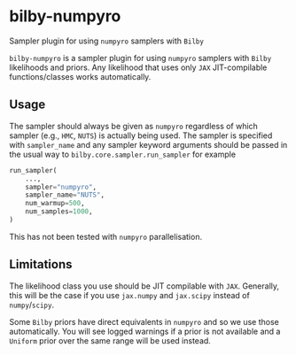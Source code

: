 # bilby-numpyro

Sampler plugin for using `numpyro` samplers with `Bilby`

`bilby-numpyro` is a sampler plugin for using `numpyro` samplers with `Bilby` likelihoods and priors.
Any likelihood that uses only `JAX` JIT-compilable functions/classes works automatically.

## Usage

The sampler should always be given as `numpyro` regardless of which sampler (e.g., `HMC`, `NUTS`) is actually being used.
The sampler is specified with `sampler_name` and any sampler keyword arguments should be passed in the usual way to
`bilby.core.sampler.run_sampler` for example

```python
run_sampler(
    ...,
    sampler="numpyro",
    sampler_name="NUTS",
    num_warmup=500,
    num_samples=1000,
)
```

This has not been tested with `numpyro` parallelisation.

## Limitations

The likelihood class you use should be JIT compilable with `JAX`.
Generally, this will be the case if you use `jax.numpy` and `jax.scipy` instead of `numpy`/`scipy`.

Some `Bilby` priors have direct equivalents in `numpyro` and so we use those automatically.
You will see logged warnings if a prior is not available and a `Uniform` prior over the same range will be used instead.


